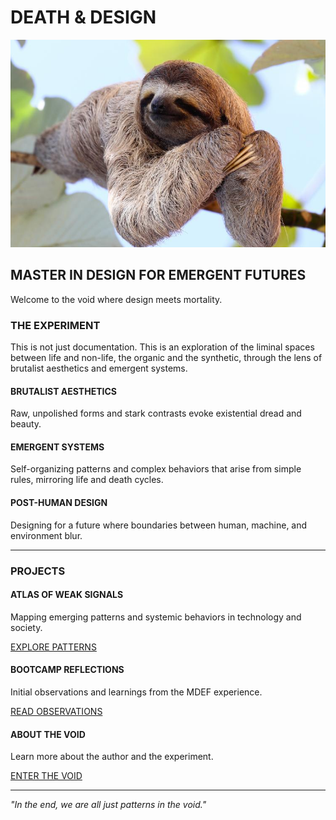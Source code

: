 # DEATH & DESIGN

![](../images/perezoso.jpg)

## MASTER IN DESIGN FOR EMERGENT FUTURES

Welcome to the void where design meets mortality.

### THE EXPERIMENT

This is not just documentation. This is an exploration of the liminal spaces between life and non-life, the organic and the synthetic, through the lens of brutalist aesthetics and emergent systems.

#### BRUTALIST AESTHETICS
Raw, unpolished forms and stark contrasts evoke existential dread and beauty.

#### EMERGENT SYSTEMS  
Self-organizing patterns and complex behaviors that arise from simple rules, mirroring life and death cycles.

#### POST-HUMAN DESIGN
Designing for a future where boundaries between human, machine, and environment blur.

---

### PROJECTS

#### ATLAS OF WEAK SIGNALS
Mapping emerging patterns and systemic behaviors in technology and society.

<a href="term1/02-Atlas of Weak Signals.md" class="brutalist-button">EXPLORE PATTERNS</a>

#### BOOTCAMP REFLECTIONS
Initial observations and learnings from the MDEF experience.

<a href="term1/01-Bootcamp.md" class="brutalist-button">READ OBSERVATIONS</a>

#### ABOUT THE VOID
Learn more about the author and the experiment.

<a href="about/me.md" class="brutalist-button">ENTER THE VOID</a>

---

*"In the end, we are all just patterns in the void."*